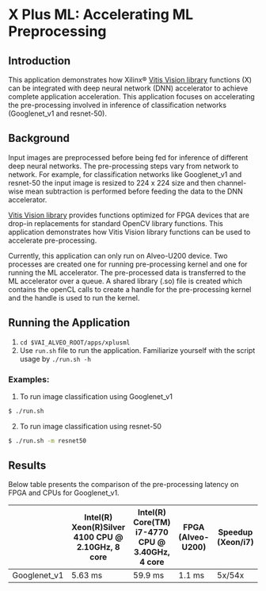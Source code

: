 # X Plus ML: Accelerating ML Preprocessing

## Introduction

This application demonstrates how Xilinx® [Vitis Vision library](https://xilinx.github.io/Vitis_Libraries/vision/) functions (X) can be integrated with deep neural network (DNN) accelerator to achieve complete application acceleration. This application focuses on accelerating the pre-processing involved in inference of classification networks (Googlenet_v1 and resnet-50).

## Background

Input images are preprocessed  before being fed for inference of different deep neural networks. The pre-processing steps vary from network to network. For example, for classification networks like Googlenet_v1 and resnet-50 the input image is resized to 224 x 224 size and then channel-wise mean subtraction is performed before feeding the data to the DNN accelerator. 

[Vitis Vision library](https://xilinx.github.io/Vitis_Libraries/vision/) provides functions optimized for FPGA devices that are drop-in replacements for standard OpenCV library functions. This application demonstrates how Vitis Vision library functions can be used to accelerate pre-processing.

Currently, this application can only run on Alveo-U200 device. Two processes are created one for running pre-processing kernel and one for running the ML accelerator. The pre-processed data is transferred to the ML accelerator over a queue. A shared library (.so) file is created which contains the openCL calls to create a handle for the pre-processing kernel and the handle is used to run the kernel.

## Running the Application

1. `cd $VAI_ALVEO_ROOT/apps/xplusml`
2. Use `run.sh` file to run the application. Familiarize yourself with the script usage by `./run.sh -h`

### Examples:

1. To run image classification using Googlenet_v1
```sh
$ ./run.sh
```

2. To run image classification using resnet-50
```sh
$ ./run.sh -m resnet50
```

## Results

Below table presents the comparison of the pre-processing latency on FPGA and CPUs for Googlenet_v1.



|              | Intel(R) Xeon(R)Silver 4100 CPU @ 2.10GHz, 8 core | Intel(R) Core(TM)  i7-4770 CPU @ 3.40GHz, 4 core | FPGA  (Alveo-U200) | Speedup  (Xeon/i7) |
|--------------|---------------------------------------------------|--------------------------------------------------|--------------------|--------------------|
| Googlenet_v1 | 5.63 ms                                           | 59.9 ms                                          | 1.1 ms             | 5x/54x             |